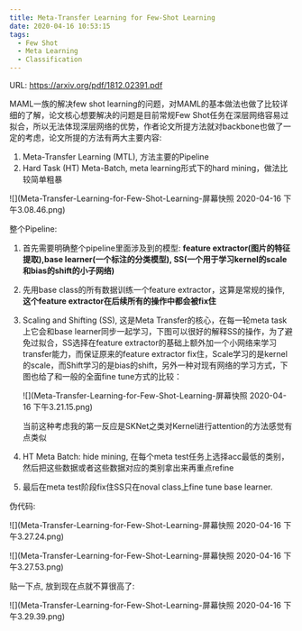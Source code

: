 ```yaml
---
title: Meta-Transfer Learning for Few-Shot Learning
date: 2020-04-16 10:53:15
tags:
  - Few Shot
  - Meta Learning
  - Classification
---
```

URL: https://arxiv.org/pdf/1812.02391.pdf

MAML一族的解决few shot learning的问题，对MAML的基本做法也做了比较详细的了解，论文核心想要解决的问题是目前常规Few Shot任务在深层网络容易过拟合，所以无法体现深层网络的优势，作者论文所提方法就对backbone也做了一定的考虑，论文所提的方法有两大主要内容:
1. Meta-Transfer Learning (MTL), 方法主要的Pipeline
2. Hard Task (HT) Meta-Batch, meta learning形式下的hard mining，做法比较简单粗暴

![](Meta-Transfer-Learning-for-Few-Shot-Learning-屏幕快照 2020-04-16 下午3.08.46.png)

整个Pipeline:
1. 首先需要明确整个pipeline里面涉及到的模型: **feature extractor(图片的特征提取),base learner(一个标注的分类模型), SS(一个用于学习kernel的scale和bias的shift的小子网络)**
2. 先用base class的所有数据训练一个feature extractor，这算是常规的操作, **这个feature extractor在后续所有的操作中都会被fix住**
3. Scaling and Shifting (SS), 这是Meta Transfer的核心，在每一轮meta task上它会和base learner同步一起学习，下图可以很好的解释SS的操作，为了避免过拟合，SS选择在feature extractor的基础上额外加一个小网络来学习transfer能力，而保证原来的feature extractor fix住，Scale学习的是kernel的scale，而Shift学习的是bias的shift，另外一种对现有网络的学习方式，下图也给了和一般的全面fine tune方式的比较：

    ![](Meta-Transfer-Learning-for-Few-Shot-Learning-屏幕快照 2020-04-16 下午3.21.15.png)

    当前这种考虑我的第一反应是SKNet之类对Kernel进行attention的方法感觉有点类似

4. HT Meta Batch: hide mining, 在每个meta test任务上选择acc最低的类别，然后把这些数据或者这些数据对应的类别拿出来再重点refine
5. 最后在meta test阶段fix住SS只在noval class上fine tune base learner.

伪代码:

![](Meta-Transfer-Learning-for-Few-Shot-Learning-屏幕快照 2020-04-16 下午3.27.24.png)

![](Meta-Transfer-Learning-for-Few-Shot-Learning-屏幕快照 2020-04-16 下午3.27.53.png)

贴一下点, 放到现在点就不算很高了:

![](Meta-Transfer-Learning-for-Few-Shot-Learning-屏幕快照 2020-04-16 下午3.29.39.png)
